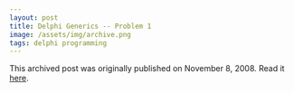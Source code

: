 ```yaml
---
layout: post
title: Delphi Generics -- Problem 1
image: /assets/img/archive.png
tags: delphi programming
---
```

This archived post was originally published on November 8, 2008. Read it [here](/alex.ciobanu.org/index40a0.html).
